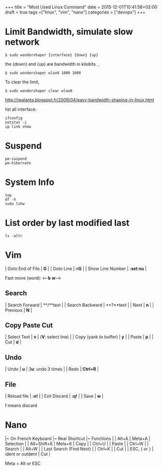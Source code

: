 +++
title = "Most Used Linux Command"
date = 2015-12-01T10:41:58+02:00
draft = true
tags =["linux", "vim", "nano"]
categories = ["devops"]
+++

# Limit Bandwidth, simulate slow network

    $ sudo wondershaper {interface} {down} {up}

the {down} and {up} are bandwidth in kilobits. ,

    $ sudo wondershaper wlan0 1000 1000

To clear the limit,

    $ sudo wondershaper clear wlan0

http://jwalanta.blogspot.fr/2009/04/easy-bandwidth-shaping-in-linux.html

list all interface: 

    ifconfig
    netstat -i
    ip link show

# Suspend

    pm-suspend
    pm-hibernate

# System Info

    top
    df -h
    sudo lshw

# List order by last modified last

    ls -altr

# Vim

| Goto End of File | **G** |
| Goto Line | n**G** |
| Show Line Number | **:set nu** |

Fast move (word): <--**b** **w**-->

## Search

| Search Forward | **/**text |
| Search Backward | **?**text |
| Next | **n** |
| Previous | **N** |

## Copy Paste Cut

| Select Text | **v** | (**V**: select line) |
| Copy (yank to buffer) | **y** |
| Paste | **p** |
| Cut | **d** |

## Undo

| Undo | **u** | 3**u**: undo 3 times |
| Redo | **Ctrl+R** |

## File

| Reload file | **:e!** |
| Exit Discard | **:q!** |
| Save | **w** |

**!** means discard

# Nano

|~ On French Keyboard |~ Real Shortcut |~ Functions |
| Alt+A | Meta+A | Selection |
| Alt+Shift+6 | Meta+6 | Copy |
| Ctrl+U |   | Paste |
| Ctrl+W |   | Search |
| Alt+W |   | Last Search (Find Next) |
| Ctrl+K |   | Cut |
| ESC, { or } | ident or outdent | Cut |

Meta = Alt or ESC